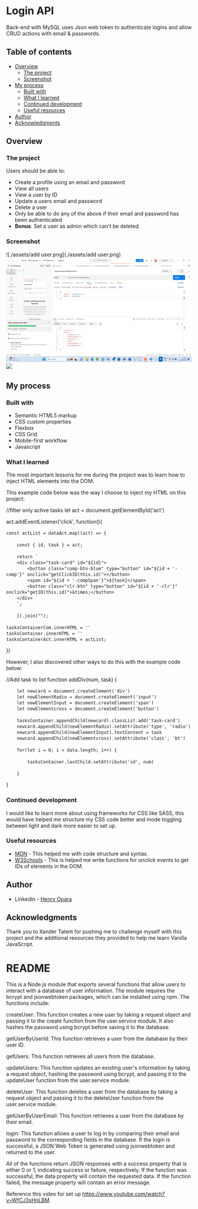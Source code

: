 # Login API

Back-end with MySQL uses Json web token to authenticate logins and allow CRUD actions with email & passwords.

## Table of contents

- [Overview](#overview)
  - [The project](#the-project)
  - [Screenshot](#screenshot)
- [My process](#my-process)
  - [Built with](#built-with)
  - [What I learned](#what-i-learned)
  - [Continued development](#continued-development)
  - [Useful resources](#useful-resources)
- [Author](#author)
- [Acknowledgments](#acknowledgments)

## Overview

### The project

Users should be able to:

- Create a profile using an email and password
- View all users
- View a user by ID
- Update a users email and password
- Delete a user
- Only be able to do any of the above if their email and password has been authenticated
- **Bonus**: Set a user as admin which can't be deleted.

### Screenshot

![./assets/add user.png](./assets/add user.png)
![](https://github.com/HenryXanderTalent/Login-BE-API/blob/master/assets/add%20user.png)
![](./images/todo3.png)

## My process

### Built with

- Semantic HTML5 markup
- CSS custom properties
- Flexbox
- CSS Grid
- Mobile-first workflow
- Javascript 

### What I learned

The most important lessons for me during the project was to learn how to inject HTML elements into the DOM. 

This example code below was the way I choose to inject my HTML on this project:

//filter only active tasks
let act = document.getElementById('act')

act.addEventListener('click', function(){

    const actList = dataAct.map((act) => {

        const { id, task } = act;

        return `
        <div class="task-card" id="${id}">
            <button class="comp-btn-blue" type="button" id="${id + '-comp'}" onclick="getClickID(this.id)"></button>
            <span id="${id + '-compSpan'}">${task}</span>
            <button class="clr-btn" type="button" id="${id + '-clr'}" onclick="getID(this.id)">&times;</button>
        </div>
        `;    

        }).join("");
    
    tasksContainerCom.innerHTML = ''
    tasksContainer.innerHTML = ''
    tasksContainerAct.innerHTML = actList;

})

However, I also discovered other ways to do this with the example code below:

//Add task to list
function addDiv(num, task) {

        let newcard = document.createElement('div')
        let newElementRadio = document.createElement('input')
        let newElementInput = document.createElement('span')
        let newElementcross = document.createElement('button')
    
        tasksContainer.appendChild(newcard).classList.add('task-card')
        newcard.appendChild(newElementRadio).setAttribute('type', 'radio')
        newcard.appendChild(newElementInput).textContent = task
        newcard.appendChild(newElementcross).setAttribute('class', 'bt')

        for(let i = 0; i < data.length; i++) {

            tasksContainer.lastChild.setAttribute('id', num)
    
        }
    
}

### Continued development

I would like to learn more about using frameworks for CSS like SASS, this would have helped me structure my CSS code better and mode toggling between light and dark more easier to set up.

### Useful resources

- [MDN](https://developer.mozilla.org/en-US/docs/Learn) - This helped me with code structure and syntax.
- [W3Schools](https://www.w3schools.com/) - This is helped me write functions for onclick events to get IDs of elements in the DOM.

## Author

- Linkedin - [Henry Opara](https://www.linkedin.com/in/henry-c-56323720b/)

## Acknowledgments

Thank you to Xander Talent for pushing me to challenge myself with this project and the additional resources they provided to help me learn Vanilla JavaScript.




# README

This is a Node.js module that exports several functions that allow users to interact with a database of user information. The module requires the bcrypt and jsonwebtoken packages, which can be installed using npm. The functions include:

createUser: This function creates a new user by taking a request object and passing it to the create function from the user.service module. It also hashes the password using bcrypt before saving it to the database.

getUserByUserId: This function retrieves a user from the database by their user ID.

getUsers: This function retrieves all users from the database.

updateUsers: This function updates an existing user's information by taking a request object, hashing the password using bcrypt, and passing it to the updateUser function from the user.service module.

deleteUser: This function deletes a user from the database by taking a request object and passing it to the deleteUser function from the user.service module.

getUserByUserEmail: This function retrieves a user from the database by their email.

login: This function allows a user to log in by comparing their email and password to the corresponding fields in the database. If the login is successful, a JSON Web Token is generated using jsonwebtoken and returned to the user.

All of the functions return JSON responses with a success property that is either 0 or 1, indicating success or failure, respectively. If the function was successful, the data property will contain the requested data. If the function failed, the message property will contain an error message.

Reference this video for set up https://www.youtube.com/watch?v=WfCJ3sHnLBM

